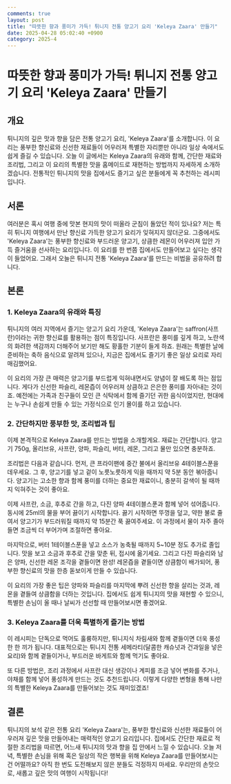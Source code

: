 ```yaml
---
comments: true
layout: post
title: "따뜻한 향과 풍미가 가득! 튀니지 전통 양고기 요리 'Keleya Zaara' 만들기"
date: 2025-04-28 05:02:40 +0900
category: 2025-4
---
```


# 따뜻한 향과 풍미가 가득! 튀니지 전통 양고기 요리 'Keleya Zaara' 만들기

## 개요
튀니지의 깊은 맛과 향을 담은 전통 양고기 요리, 'Keleya Zaara'를 소개합니다. 이 요리는 풍부한 향신료와 신선한 재료들이 어우러져 특별한 자리뿐만 아니라 일상 속에서도 쉽게 즐길 수 있습니다. 오늘 이 글에서는 Keleya Zaara의 유래와 함께, 간단한 재료와 조리법, 그리고 이 요리의 특별한 맛을 홈메이드로 재현하는 방법까지 자세하게 소개하겠습니다. 전통적인 튀니지의 맛을 집에서도 즐기고 싶은 분들에게 꼭 추천하는 레시피입니다.

## 서론
여러분은 혹시 여행 중에 맛본 현지의 맛이 떠올라 군침이 돌았던 적이 있나요? 저는 특히 튀니지 여행에서 만난 향신료 가득한 양고기 요리가 잊혀지지 않더군요. 그중에서도 'Keleya Zaara'는 풍부한 향신료와 부드러운 양고기, 상큼한 레몬이 어우러져 입안 가득 즐거움을 선사하는 요리입니다. 이 요리를 한 번쯤 집에서도 만들어보고 싶다는 생각이 들었어요. 그래서 오늘은 튀니지 전통 'Keleya Zaara'를 만드는 비법을 공유하려 합니다.

## 본론

### 1. Keleya Zaara의 유래와 특징
튀니지의 여러 지역에서 즐기는 양고기 요리 가운데, 'Keleya Zaara'는 saffron(사프란)이라는 귀한 향신료를 활용하는 점이 특징입니다. 사프란은 풍미를 깊게 하고, 노란색의 화려한 색감까지 더해주어 보기만 해도 황홀한 기분이 들게 하죠. 원래는 특별한 날에 준비하는 축하 음식으로 알려져 있으나, 지금은 집에서도 즐기기 좋은 일상 요리로 자리매김했어요.

이 요리의 가장 큰 매력은 양고기를 부드럽게 익혀내면서도 양념이 잘 배도록 하는 점입니다. 게다가 신선한 파슬리, 레몬즙이 어우러져 상큼하고 은은한 풍미를 자아내는 것이죠. 예전에는 가족과 친구들이 모인 큰 식탁에서 함께 즐기던 귀한 음식이었지만, 현대에는 누구나 손쉽게 만들 수 있는 가정식으로 인기 몰이를 하고 있습니다.

### 2. 간단하지만 풍부한 맛, 조리법과 팁
이제 본격적으로 Keleya Zaara를 만드는 방법을 소개할게요. 재료는 간단합니다. 양고기 750g, 올리브유, 사프란, 양파, 파슬리, 버터, 레몬, 그리고 물만 있으면 충분하죠.

조리법은 다음과 같습니다. 먼저, 큰 프라이팬에 중간 불에서 올리브유 4테이블스푼을 데우세요. 그 후, 양고기를 넣고 겉이 노릇노릇하게 익을 때까지 약 5분 동안 볶아줍니다. 양고기는 고소한 향과 함께 풍미를 더하는 중요한 재료이니, 충분히 갈색이 될 때까지 익혀주는 것이 좋아요.

이제 사프란, 소금, 후추로 간을 하고, 다진 양파 4테이블스푼과 함께 넣어 섞어줍니다. 동시에 25ml의 물을 부어 끓이기 시작합니다. 끓기 시작하면 뚜껑을 덮고, 약한 불로 줄여서 양고기가 부드러워질 때까지 약 15분간 푹 끓여주세요. 이 과정에서 물이 자주 졸아들면 조금씩 더 부어가며 조절하면 좋아요.

마지막으로, 버터 1테이블스푼을 넣고 소스가 농축될 때까지 5~10분 정도 추가로 졸입니다. 맛을 보고 소금과 후추로 간을 맞춘 뒤, 접시에 옮기세요. 그리고 다진 파슬리와 남은 양파, 신선한 레몬 조각을 곁들이면 완성! 레몬즙을 곁들이면 상큼함이 배가되어, 풍부한 향신료의 맛을 한층 돋보이게 만들 수 있습니다.

이 요리의 가장 좋은 팁은 양파와 파슬리를 마지막에 뿌려 신선한 향을 살리는 것과, 레몬을 곁들여 상큼함을 더하는 것입니다. 집에서도 쉽게 튀니지의 맛을 재현할 수 있으니, 특별한 손님이 올 때나 날씨가 선선할 때 만들어보시면 좋겠어요.

### 3. Keleya Zaara를 더욱 특별하게 즐기는 방법
이 레시피는 단독으로 먹어도 훌륭하지만, 튀니지식 차림새와 함께 곁들이면 더욱 풍성한 한 끼가 됩니다. 대표적으로는 튀니지 전통 세메라티(달콤한 캐슈넛과 건과일을 넣은 요리)와 함께 곁들이거나, 부드러운 바게트와 함께 먹기도 좋아요.

또 다른 방법은, 조리 과정에서 사프란 대신 생강이나 계피를 조금 넣어 변화를 주거나, 야채를 함께 넣어 풍성하게 만드는 것도 추천드립니다. 이렇게 다양한 변형을 통해 나만의 특별한 Keleya Zaara를 만들어보는 것도 재미있겠죠!

## 결론
튀니지의 보석 같은 전통 요리 'Keleya Zaara'는, 풍부한 향신료와 신선한 재료들이 어우러져 깊은 맛을 만들어내는 매력적인 양고기 요리입니다. 집에서도 간단한 재료로 적절한 조리법을 따르면, 어느새 튀니지의 맛과 향을 집 안에서 느낄 수 있습니다. 오늘 저녁, 특별한 손님을 위해 혹은 일상의 작은 행복을 위해 Keleya Zaara를 만들어보시는 건 어떨까요? 아직 한 번도 도전해보지 않은 분들도 걱정하지 마세요. 우리만의 손맛으로, 새롭고 깊은 맛의 여행이 시작됩니다!
